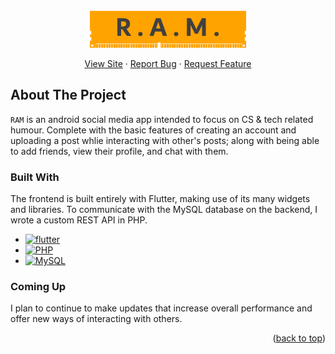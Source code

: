<a name="readme-top" />
<!-- PROJECT LOGO -->
<br />
<div align="center">
  <a href="https://github.com/joshbacon/RAM">
    <img src="assets/icon.png" alt="Logo" width="250" height="59">
  </a>

  <p align="center">
    <a href="https://github.com/joshbacon/RAM">View Site</a>
    ·
    <a href="https://github.com/joshbacon/RAM/issues/new">Report Bug</a>
    ·
    <a href="https://github.com/joshbacon/RAM/issues/new">Request Feature</a>
  </p>
</div>




<!-- ABOUT THE PROJECT -->
## About The Project

<!-- [![codegambit Screen Shot][product-screenshot]](https://codegambit.io) -->

`RAM` is an android social media app intended to focus on CS & tech related humour. Complete with the basic features of creating an account and uploading a post whlie interacting with other's posts; along with being able to add friends, view their profile, and chat with them.



### Built With

The frontend is built entirely with Flutter, making use of its many widgets and libraries. To communicate with the MySQL database on the backend, I wrote a custom REST API in PHP.

* [![flutter][flutter.com]][flutter-url]
* [![PHP][PHP.js]][PHP-url]
* [![MySQL][MySQL]][MySQL-url]

### Coming Up

I plan to continue to make updates that increase overall performance and offer new ways of interacting with others.


<p align="right">(<a href="#readme-top">back to top</a>)</p>



<!-- MARKDOWN LINKS & IMAGES -->
[PHP.js]: https://img.shields.io/badge/PHP-4f5b93?style=for-the-badge&logo=PHP&logoColor=FFF
[PHP-url]: https://www.php.net/
[flutter.com]: https://img.shields.io/badge/flutter-0468d7?style=for-the-badge&logo=flutter&logoColor=FFF
[flutter-url]: https://flutter.dev/
[MySQL]: https://img.shields.io/badge/MySQL-0074a3?style=for-the-badge&logo=MySQL&logoColor=FFF
[MySQL-url]: https://www.mysql.com/